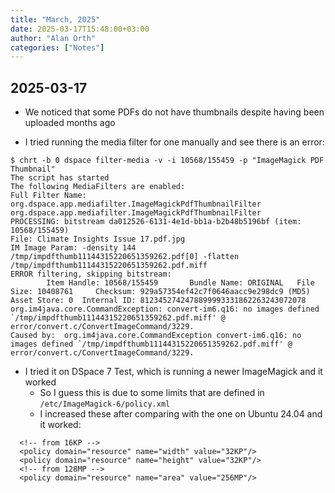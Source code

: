 ```yaml
---
title: "March, 2025"
date: 2025-03-17T15:48:00+03:00
author: "Alan Orth"
categories: ["Notes"]
---
```


## 2025-03-17

- We noticed that some PDFs do not have thumbnails despite having been uploaded months ago

<!--more-->

- I tried running the media filter for one manually and see there is an error:

```console
$ chrt -b 0 dspace filter-media -v -i 10568/155459 -p "ImageMagick PDF Thumbnail"
The script has started
The following MediaFilters are enabled:
Full Filter Name: org.dspace.app.mediafilter.ImageMagickPdfThumbnailFilter
org.dspace.app.mediafilter.ImageMagickPdfThumbnailFilter
PROCESSING: bitstream da012526-6131-4e1d-bb1a-b2b48b5196bf (item: 10568/155459)
File: Climate Insights Issue 17.pdf.jpg
IM Image Param: -density 144 /tmp/impdfthumb11144315220651359262.pdf[0] -flatten /tmp/impdfthumb11144315220651359262.pdf.miff
ERROR filtering, skipping bitstream:
        Item Handle: 10568/155459       Bundle Name: ORIGINAL   File Size: 10408761     Checksum: 929a57354ef42c7f0646aacc9e298dc9 (MD5)        Asset Store: 0  Internal ID: 8123452742478899993331862263243072078
org.im4java.core.CommandException: convert-im6.q16: no images defined `/tmp/impdfthumb11144315220651359262.pdf.miff' @ error/convert.c/ConvertImageCommand/3229.
Caused by:  org.im4java.core.CommandException convert-im6.q16: no images defined `/tmp/impdfthumb11144315220651359262.pdf.miff' @ error/convert.c/ConvertImageCommand/3229.
```

- I tried it on DSpace 7 Test, which is running a newer ImageMagick and it worked
  - So I guess this is due to some limits that are defined in `/etc/ImageMagick-6/policy.xml`
  - I increased these after comparing with the one on Ubuntu 24.04 and it worked:

```
  <!-- from 16KP -->
  <policy domain="resource" name="width" value="32KP"/>
  <policy domain="resource" name="height" value="32KP"/>
  <!-- from 128MP -->
  <policy domain="resource" name="area" value="256MP"/>
```

<!-- vim: set sw=2 ts=2: -->
